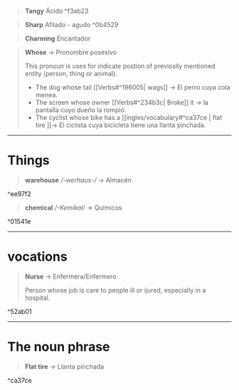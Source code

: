 > **Tangy**
> Ácido ^f3ab23

> **Sharp**
> Afilado - agudo ^0b4529

> **Charming**
> Encantador

> **Whose** -> Pronombre posesivo
> 
> This pronoun is uses for indicate postion of previoslly mentioned entity (person, thing or animal).
> - The dog whose tail [[Verbs#^196005| wags]] -> El perro cuya cola menea.
> - The screen whose owner [[Verbs#^234b3c| Broke]] it -> la pantalla cuyo dueño la rompió.
> - The cyclist whose bike has a [[ingles/vocabulary#^ca37ce | flat tire ]]-> El ciclista cuya bicicleta tiene una llanta pinchada.

---

# Things

> **warehouse** */-werhaus-/* -> Almacén

^ee97f2

> **chemical** */-Kemikal/* -> Químicos 

^01541e


---

# vocations

> **Nurse** -> Enfermera/Enfermero
> 
> Person whose job is care to people ill or ijured, especially in a hospital.

^52ab01

---

# The noun phrase

> **Flat tire** -> Llanta pinchada

^ca37ce
